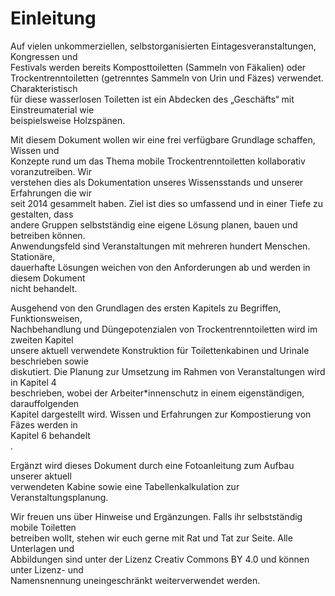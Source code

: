 # Einleitung

Auf vielen unkommerziellen, selbstorganisierten Eintagesveranstaltungen, Kongressen und  
 Festivals werden bereits Komposttoiletten \(Sammeln von Fäkalien\) oder  
 Trockentrenntoiletten \(getrenntes Sammeln von Urin und Fäzes\) verwendet. Charakteristisch  
 für diese wasserlosen Toiletten ist ein Abdecken des „Geschäfts“ mit Einstreumaterial wie  
 beispielsweise Holzspänen.

Mit diesem Dokument wollen wir eine frei verfügbare Grundlage schaffen, Wissen und  
 Konzepte rund um das Thema mobile Trockentrenntoiletten kollaborativ voranzutreiben. Wir  
 verstehen dies als Dokumentation unseres Wissensstands und unserer Erfahrungen die wir  
 seit 2014 gesammelt haben. Ziel ist dies so umfassend und in einer Tiefe zu gestalten, dass  
 andere Gruppen selbstständig eine eigene Lösung planen, bauen und betreiben können.  
 Anwendungsfeld sind Veranstaltungen mit mehreren hundert Menschen. Stationäre,  
 dauerhafte Lösungen weichen von den Anforderungen ab und werden in diesem Dokument  
 nicht behandelt.

Ausgehend von den Grundlagen des ersten Kapitels zu Begriffen, Funktionsweisen,  
 Nachbehandlung und Düngepotenzialen von Trockentrenntoiletten wird im zweiten Kapitel  
 unsere aktuell verwendete Konstruktion für Toilettenkabinen und Urinale beschrieben sowie  
 diskutiert. Die Planung zur Umsetzung im Rahmen von Veranstaltungen wird in Kapitel 4  
 beschrieben, wobei der Arbeiter\*innenschutz in einem eigenständigen, darauffolgenden  
 Kapitel dargestellt wird. Wissen und Erfahrungen zur Kompostierung von Fäzes werden in  
 Kapitel 6 behandelt  
.

Ergänzt wird dieses Dokument durch eine Fotoanleitung zum Aufbau unserer aktuell  
 verwendeten Kabine sowie eine Tabellenkalkulation zur Veranstaltungsplanung.

Wir freuen uns über Hinweise und Ergänzungen. Falls ihr selbstständig mobile Toiletten  
 betreiben wollt, stehen wir euch gerne mit Rat und Tat zur Seite. Alle Unterlagen und  
 Abbildungen sind unter der Lizenz Creativ Commons BY 4.0 und können unter Lizenz- und  
 Namensnennung uneingeschränkt weiterverwendet werden.


